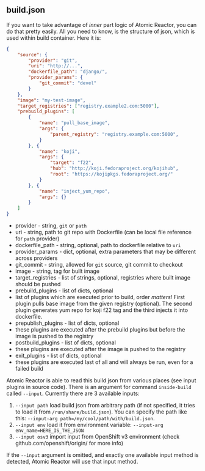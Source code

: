 ## build.json

If you want to take advantage of _inner_ part logic of Atomic Reactor, you can do that pretty easily. All you need to know, is the structure of json, which is used within build container. Here it is:

```json
{
    "source": {
        "provider": "git",
        "uri": "http://...",
        "dockerfile_path": "django/",
        "provider_params": {
            "git_commit": "devel"
        }
    },
    "image": "my-test-image",
    "target_registries": ["registry.example2.com:5000"],
    "prebuild_plugins": [
        {
            "name": "pull_base_image",
            "args": {
                "parent_registry": "registry.example.com:5000",
            }
        }, {
            "name": "koji",
            "args": {
                "target": "f22",
                "hub": "http://koji.fedoraproject.org/kojihub",
                "root": "https://kojipkgs.fedoraproject.org/"
            }
        }, {
            "name": "inject_yum_repo",
            "args": {}
        }
    ]
}
```

 * provider - string, `git` or `path`
 * uri - string, path to git repo with Dockerfile (can be local file reference for `path` provider)
 * dockerfile_path - string, optional, path to dockerfile relative to `uri`
 * provider_params - dict, optional, extra parameters that may be different across providers
  * git_commit - string, allowed for `git` source, git commit to checkout
 * image - string, tag for built image
 * target_registries - list of strings, optional, registries where built image should be pushed
 * prebuild_plugins - list of dicts, optional
  * list of plugins which are executed prior to build, order _matters_! First plugin pulls base image from the given registry (optional). The second plugin generates yum repo for koji f22 tag and the third injects it into dockerfile.
 * prepublish_plugins - list of dicts, optional
  * these plugins are executed after the prebuild plugins but before the image is pushed to the registry
 * postbuild_plugins - list of dicts, optional
  * these plugins are executed after the image is pushed to the registry
 * exit_plugins - list of dicts, optional
  * these plugins are executed last of all and will always be run, even for a failed build

Atomic Reactor is able to read this build json from various places (see input plugins in source code). There is an argument for command `inside-build` called `--input`. Currently there are 3 available inputs:

 1. `--input path` load build json from arbitrary path (if not specified, it tries to load it from `/run/share/build.json`). You can specify the path like this: `--input-arg path=/my/cool/path/with/build.json`.
 2. `--input env` load it from environment variable: `--input-arg env_name=HERE_IS_THE_JSON`
 3. `--input osv3` import input from OpenShift v3 environment (check github.com/openshift/origin/ for more info)

If the `--input` argument is omitted, and exactly one available input method is detected, Atomic Reactor will use that input method.
